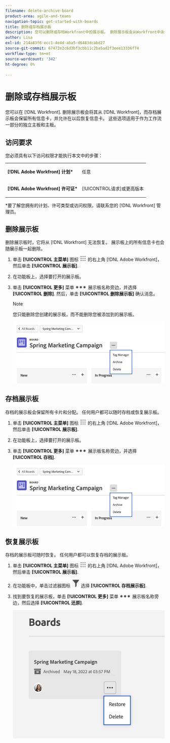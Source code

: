 ```yaml
---
filename: delete-archive-board
product-area: agile-and-teams
navigation-topic: get-started-with-boards
title: 删除或存档展示板
description: 您可以删除或存档Workfront中的展示板。 删除展示板会从Workfront中永久删除它，而存档展示板会保留所有信息卡，并允许在以后恢复它。
author: Lisa
exl-id: 214a83f6-ecc1-4e4d-aba5-d6483dcabd27
source-git-commit: 67472e2c6d3bf3cbb11c2ba5ad2f3eee13336f74
workflow-type: tm+mt
source-wordcount: '342'
ht-degree: 0%

---
```


# 删除或存档展示板

您可以在 [!DNL Workfront]. 删除展示板会将其从 [!DNL Workfront]，而存档展示板会保留所有信息卡，并允许在以后恢复信息卡。 这些选项适用于作为工作流一部分的独立主板和主板。

## 访问要求

您必须具有以下访问权限才能执行本文中的步骤：

<table style="table-layout:auto"> 
 <col> 
 </col> 
 <col> 
 </col> 
 <tbody> 
  <tr> 
   <td role="rowheader"><strong>[!DNL Adobe Workfront] 计划*</strong></td> 
   <td> <p>任意</p> </td> 
  </tr> 
  <tr> 
   <td role="rowheader"><strong>[!DNL Adobe Workfront] 许可证*</strong></td> 
   <td> <p>[!UICONTROL请求]或更高版本</p> </td> 
  </tr>
   </tbody> 
</table>

&#42;要了解您拥有的计划、许可类型或访问权限，请联系您的 [!DNL Workfront] 管理员。

## 删除展示板

删除展示板时，它将从 [!DNL Workfront] 无法恢复。 展示板上的所有信息卡也会随展示板一起删除。

1. 单击 **[!UICONTROL 主菜单]** 图标 ![](assets/main-menu-icon.png) 的右上角 [!DNL Adobe Workfront]，然后单击 **[!UICONTROL 展示板]**.
1. 在功能板上，选择要打开的展示板。
1. 单击 **[!UICONTROL 更多]** 菜单 ![[!UICONTROL “更多”菜单]](assets/more-icon-spectrum.png) 展示板名称旁边，并选择 **[!UICONTROL 删除]**. 然后，单击 **[!UICONTROL 删除展示板]** 确认消息。

   >[!NOTE]
   >
   >您只能删除您创建的展示板，而不能删除您被添加到的展示板。

   ![展示板更多菜单](assets/boards-board-more-menu.png)

## 存档展示板

存档的展示板会保留所有卡片和分配。 任何用户都可以随时存档或恢复展示板。

1. 单击 **[!UICONTROL 主菜单]** 图标 ![](assets/main-menu-icon.png) 的右上角 [!DNL Adobe Workfront]，然后单击 **[!UICONTROL 展示板]**.
1. 在功能板上，选择要打开的展示板。
1. 单击 **[!UICONTROL 更多]** 菜单 ![[!UICONTROL “更多”菜单]](assets/more-icon-spectrum.png) 展示板名称旁边，并选择 **[!UICONTROL 存档]**.

   ![展示板更多菜单](assets/boards-board-more-menu.png)

## 恢复展示板

存档的展示板可随时恢复。 任何用户都可以恢复存档的展示板。

1. 单击 **[!UICONTROL 主菜单]** 图标 ![](assets/main-menu-icon.png) 的右上角 [!DNL Adobe Workfront]，然后单击 **[!UICONTROL 展示板]**.
1. 在功能板中，单击过滤器图标 ![过滤器](assets/filter-icon-spectrum-25x25.png) 选择 **[!UICONTROL 存档展示板]**.
1. 找到要恢复的展示板，单击 **[!UICONTROL 更多]** 菜单 ![“更多”菜单](assets/more-icon-spectrum.png) 展示板名称旁边，然后选择 **[!UICONTROL 还原]**.

   ![恢复展示板](assets/boards-dashboard-restore.png)
